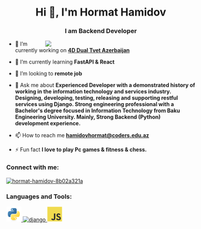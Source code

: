 <h1 align="center">Hi 👋, I'm Hormat Hamidov</h1>
<h3 align="center">I am Backend Developer</h3>
<img align='right' width = "400" src = "https://media4.giphy.com/media/qgQUggAC3Pfv687qPC/giphy.gif">


- 🔭 I’m currently working on **<a href = "https://dualvet.az/default.aspx" target = "_blank"> 4D Dual Tvet Azerbaijan </a>**

- 🌱 I’m currently learning **FastAPI & React**

- 👯 I’m looking to **remote job**

- 💬 Ask me about **Experienced Developer with a demonstrated history of working in the information technology and services industry. Designing, developing, testing, releasing and supporting restful services using Django. Strong engineering professional with a Bachelor's degree focused in Information Technology from Baku Engineering University. Mainly, Strong Backend (Python) development experience.**

- 📫 How to reach me **hamidovhormat@coders.edu.az**

- ⚡ Fun fact **I love to play Pc games & fitness & chess.**

<h3 align="left">Connect with me:</h3>
<p align="left">
<a href="https://linkedin.com/in/hormat-hamidov-8b02a321a" target="blank"><img align="center" src="https://raw.githubusercontent.com/rahuldkjain/github-profile-readme-generator/master/src/images/icons/Social/linked-in-alt.svg" alt="hormat-hamidov-8b02a321a" height="30" width="40" /></a>
</p>

<h3 align="left">Languages and Tools:</h3>
<p align="left"> <a href="https://www.python.org" target="_blank" rel="noreferrer"><img src="https://raw.githubusercontent.com/devicons/devicon/master/icons/python/python-original.svg" alt="python" width="40" height="40"/> </a> <a href="https://www.djangoproject.com/" target="_blank" rel="noreferrer"> <img src="https://cdn.worldvectorlogo.com/logos/django.svg" alt="django" width="40" height="40"/> </a> <a href="https://developer.mozilla.org/en-US/docs/Web/JavaScript" target="_blank" rel="noreferrer"> <img src="https://raw.githubusercontent.com/devicons/devicon/master/icons/javascript/javascript-original.svg" alt="javascript" width="40" height="40"/> </p>

